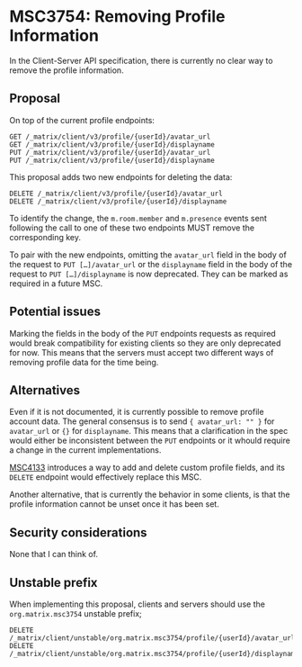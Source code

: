 # MSC3754: Removing Profile Information

In the Client-Server API specification, there is currently no clear way to remove the profile information.

## Proposal

On top of the current profile endpoints:

```http
GET /_matrix/client/v3/profile/{userId}/avatar_url
GET /_matrix/client/v3/profile/{userId}/displayname
PUT /_matrix/client/v3/profile/{userId}/avatar_url
PUT /_matrix/client/v3/profile/{userId}/displayname
```

This proposal adds two new endpoints for deleting the data:

```http
DELETE /_matrix/client/v3/profile/{userId}/avatar_url
DELETE /_matrix/client/v3/profile/{userId}/displayname
```

To identify the change, the `m.room.member` and `m.presence` events sent following the call to one of these two
endpoints MUST remove the corresponding key.

To pair with the new endpoints, omitting the `avatar_url` field in the body of the request to `PUT […]/avatar_url` or
the `displayname` field in the body of the request to `PUT […]/displayname` is now deprecated. They can be marked as
required in a future MSC.

## Potential issues

Marking the fields in the body of the `PUT` endpoints requests as required would break compatibility for existing
clients so they are only deprecated for now. This means that the servers must accept two different ways of removing
profile data for the time being.

## Alternatives

Even if it is not documented, it is currently possible to remove profile account data. The general consensus is to send
`{ avatar_url: "" }` for `avatar_url` or `{}` for `displayname`. This means that a clarification in the spec would
either be inconsistent between the `PUT` endpoints or it whould require a change in the current implementations.

[MSC4133](https://github.com/matrix-org/matrix-spec-proposals/pull/4133) introduces a way to add and delete custom
profile fields, and its `DELETE` endpoint would effectively replace this MSC.

Another alternative, that is currently the behavior in some clients, is that the profile information cannot be unset
once it has been set.

## Security considerations

None that I can think of.

## Unstable prefix

When implementing this proposal, clients and servers should use the `org.matrix.msc3754` unstable prefix;

```http
DELETE /_matrix/client/unstable/org.matrix.msc3754/profile/{userId}/avatar_url
DELETE /_matrix/client/unstable/org.matrix.msc3754/profile/{userId}/displayname
```
